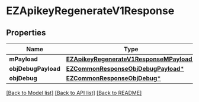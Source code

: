 # EZApikeyRegenerateV1Response

## Properties
Name | Type | Description | Notes
------------ | ------------- | ------------- | -------------
**mPayload** | [**EZApikeyRegenerateV1ResponseMPayload***](EZApikeyRegenerateV1ResponseMPayload.md) |  | 
**objDebugPayload** | [**EZCommonResponseObjDebugPayload***](EZCommonResponseObjDebugPayload.md) |  | [optional] 
**objDebug** | [**EZCommonResponseObjDebug***](EZCommonResponseObjDebug.md) |  | [optional] 

[[Back to Model list]](../README.md#documentation-for-models) [[Back to API list]](../README.md#documentation-for-api-endpoints) [[Back to README]](../README.md)


